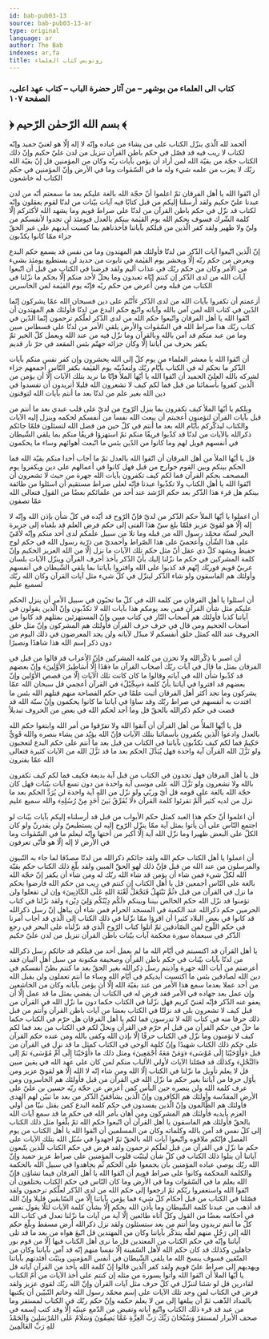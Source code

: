 ```yaml
---
id: bab-pub03-13
source: bab-pub03-13-ar
type: original
language: ar
author: The Bab
indexes: ar,fa
title: رونويس كتاب العلماء
---
```

### كتاب الى العلماء من بوشهر – من آثار حضرة الباب – كتاب عهد اعلى، الصفحة ۱۰۷

## ﴿ بسم الله الرّحمٰن الرّحيم ﴾

ألحمد لله الّذي ينزّل الكتاب على من يشاء من عباده وإنّه لا إله إلّا هو لغنيّ حميد وإنّه لكتاب لا ريب فيه قد فصّل في حكم باطن القرآن تنزيل من لدن عليّ حكيم وإنّ ذلك الكتاب حجّة من بقيّة الله لمن أراد أن يؤمن بآيات ربّه وكان من المؤمنين قل إنّ بقيّة الله ربّك لا يعزب من علمه شيء وله ما في السّمٰوات وما في الأرض وإنّ المؤمنين في حكم الكتاب له خاشعون

أن اتّقوا الله يا أهل الفرقان ثمّ اعلموا أنّ حجّة الله بالغة عليكم بعد ما سمعتم أنّه من لدن عبدنا عليّ حكيم ولقد أرسلنا إليكم من قبل كتابًا فيه آيات بيّنات من لدنّا لقوم يعقلون وإنّه لكتاب قد نزّل في حكم باطن القرآن من لدنّا على صراط قويم وما يشهد الله لأكثركم إلّا كلمة الشّرك فسوف يحكم الله يوم القيٰمة بينكم بالعدل فيومئذ لن تجدوا لأنفسكم من وليّ ولا ظهير ولقد كفر الّذين من قبلكم بآياتنا فأخذناهم بما كسبت أيديهم على غير الحقّ جزاء ممّا كانوا يكذّبون

إنّ الّذين اتّبعوا آيات الذّكر من لدنّا فأولئك هم المهتدون وما من نفس قد يسمع حكم البدع ويعرض من حكم ربّه إلّا ويحشر يوم القيٰمة في تابوت من حديد لن يستطيع يومئذ بشيء من الأمر وكان من حكم ربّك في عذاب أليم ولقد فرضنا في الكتاب من قبل أن اتّبعوا آيات الله من لدى الذّكر إن كنتم إيّاه تعبدون وما يحلّ لأحد منكم إلّا بحكم ما نزّلنا في الكتاب من قبله ومن أعرض من حكم ربّه فإنّه يوم القيٰمة لمن الخاسرين

أزعمتم أن تكفروا بآيات الله من لدى الذّكر ءَأَنْتُم على دين فسبحان الله عمّا يشركون إنّما الدّين في كتاب الله لمن آمن بالله وآياته واتّبع حكم البدع من لدنّا فأولئك هم المهتدون أن اتّقوا الله يا أهل الفرقان واتّبعوا حكم الله من لدى الذّكر لعلّكم ترحمون إنّما الدّين في كتاب ربّك هذا صراط الله في السّمٰوات والأرض يلقي الأمر من لدنّا على قسطاس مبين وما من عبد منكم قد آمن بالله وبالقرآن وما نزّل فيه من عند الله ويعمل كلّ الخير ثمّ يكفر بحرف من آياتنا إلّا وكان جزائه جهنّم بئس المقعد في حرّ نار قديم

أن اتّقوا الله يا معشر العلماء من يوم كلّ إلى الله يحشرون وإن كفر نفس منكم بآيات الذّكر ما نحكم له في الكتاب بأيّام ربّك ولنعذّبنّه يوم القيٰمة بكفر النّاس أجمعهم جزاء لشركه بالله العليّ الحميد أن اتّقوا الله يا أيّها الملأ فإنّا ما نريد بتلك الآيات إلّا أن يؤمن من الّذين كفروا بأسمائنا من قبل فما لكم كيف لا تشعرون الله قليلا أتريدون أن تفسدوا في دين الله بغير علم من لدنّا بعد ما أنتم بآيات الله لتوقنون

ويلكم يا أيّها الملأ كيف تكفرون بما ينزل الرّوح من لديّ على قلب عبدي بعد ما أنتم من قبل بآيات القرآن لتؤمنون أعجبتم أن يبعث الله نفسا من أنفسكم لحكمه وينزل إليه الآيات والكتاب ليذكّركم بأيّام الله بعد ما أنتم في كلّ حين من فضل الله لتسئلون فلمّا جائكم ذكرالله بالآيات من لدنّا قد كذّبوا فريقًا منكم ثمّ استهزؤا فريقًا منكم بما يلقي الشّيطان في أنفسهم فويل لهم وما كانوا من الدّين بئس ما اتّبعت أهوائهم وساء ما يحكمون

قل يا أيّها الملأ من أهل الفرقان أن اتّقوا الله بالعدل ثمّ ما أجاب أحدا منكم بقيّة الله فما الحكم بينكم وبين القوم خوارج من قبل فهل كانوا في أعمالهم على دين ويكفروا يوم المصحف بحكم القرآن فما لكم كيف تكفرون بآيات الله جهرة من حيث لا تشعرون أن اتّقوا الله يا أهل الكتاب ولا تكذّبوا عبدنا فإنّه لعلى صراط مستقيم أن اسئلوا من طائفة بينكم هل قرء هذا الذّكر بعد حكم الرّشد عند أحد من علمائكم بعضًا من القول فتعالى الله عمّا تصفون

أن اعملوا يا أيّها الملأ حكم الذّكر من لديّ فإنّ الرّوح قد أيّده في كلّ شأن بإذن الله وإنّه لا إله إلّا هو لقويّ عزيز فلمّا بلغ سنّ هذا الفتى إلى حكم فرض العلم قد بلغناه إلى جزيرة البحر لسنّة محمّد رسول الله من قبله وما تلا من سبيل علمكم لدى أحد منكم وإنّه لأمّيّ على هذا الشّأن وأعجميّ على هذا الصّراط وأحمديّ من ذرّية رسول الله في حكم لوح حفيظ ويشهد كلّ ذي عقل أنّ مثل حكم تلك الآيات ما نزل إلّا من الله العزيز الحكيم وإنّ كلمة المشركين في حكم ما نزّلنا إليك بأنّ الذّكر يأخذ أحرف القرآن وينزّل الآيات بلسان عربيّ قويم فوربّك إنّهم قد كذبوا على الله وافتروا بآياتنا بما يلقي الشّيطان في أنفسهم وأولئك هم الفاسقون ولو شاء الذّكر لينزّل في كلّ شيء مثل آيات القرآن وكان الله ربّك لسميع عليم

أن اسئلوا يا أهل الفرقان من كلمة الله في كلّ ما تحبّون في سبيل الأمر أن ينزل الحكم عليكم مثل شأن القرآن فمن بعد يومكم هذا بآيات الله لا تكذّبون وإنّ الّذين يقولون في آياتنا كذبا فأولئك هم أصحاب النّار في كتاب مبين وإنّ المستهزئين بمثلهم قد كانوا من أصحاب الجحيم ومن قال في حرف حرف القرآن فأولئك هم المشركون وإنّ مثل خلق الحروف عند الله كمثل خلق أنفسكم لا مبدّل لآياته ولن يجد المعرضون في ذلك اليوم من دون ذكر إسم الله هذا شاهدًا ونصيرًا

أن اصبر يا ذِكْرالله ولا تحزن من كلمة المشركين فإنّ الأعراب قد قالوا من قبل في الفرفان بمثل ما قال في آيات ربّك أصحاب القرآن ما ﴿هَذَا إِلَّا أَسَاطِيرُ الأَوَّلِينَ﴾ وإنّ بعضهم قد كذّبوا شأن الله في آياته وقالوا ما كان كانت تلك الآيات إلّا من قصص الأوّلين وإنّ بعضهم قد افتروا في آياتنا بأنّ كلمة ﴿سِجِّيْلٌ﴾ في القرآن أعجمي قل سبحان الله عمّا يشركون وما تجد أكثر أهل الفرقان أثبت علمًا في حكم الفصاحة منهم قتلهم الله بئس ما افتدت به أنفسهم في صراط ربّك وقد ساؤا في آياتنا ما كانوا يحكمون وإنّ سنّة الله قد قضت في حكم ذكرالله بالحقّ قل وما أجد لحكم الله في بعض من الحروف تبديلاً

قل يا أيّها الملأُ من أهل القرآن أن اّتقوا الله ولا تفرّقوا من أمر الله وابتغوا حكم الله بالعدل وادعوا الّذين يكفرون بأسمائنا بتلك الآيات فإنّ الله يؤيّد من يشاء بنصره والله قَوِيٌّ حَكِيمٌ فما لكم كيف تكذّبون بآياتنا في الكتاب من قبل بعد ما أنتم على حكم البدع لتعجبون ولو نَزَّلَ الله القرآن آية واحدة فهل يُبَدَّلَ الحكم بعد ما قد نَزَّلَ الله من الآيات كثيرة فتعالى الله عمّا يفترون

قل يا أهل الفرقان فهل تجدون في الكتاب من قبل آية بديعة فكيف فما لكم كيف تكفرون بالله ولا تشعرون ولو نَزَّلَ الله على موسى آية واحدة من دون تسع آيات بيّنات فهل كان حجّة الله بالغة على قومه قل أيّ وربّي ولو نزّل من الله آية واحدة لن يُرَدَّ الحكم بعد ما نزل من لديه كثير أَلَمْ تقرئوا كلمة القرآن ﴿لَا نُفَرِّقُ بَينَ أَحَدٍ مِنْ رُسُلِهِ﴾ والله سميع عليم

أن اعلموا أنّ حكم هذا العبد كمثل حكم الأبواب من قبل قد أرسلناه إليكم بآيات بيّنات لو اجتمع النّاس على أن يأتوا بمثل آية ممّا ينزّل الرّوح إليه لن يستطيعنّ ولن يقدرنّ ولو كان الكلّ على البعض ظهيرا وما نزّل الله آية إلّا أكبر من أختها وإنّه ليعلم ما في السّمٰوات وما في الأرض لا إله إلّا هو فأنّى تعرفون

أن اعملوا يا أهل الكتاب حكم الله ولقد جائكم ذكرالله من لدنّا مصدّقا لما جاء به النّبيون والمرسلون من عند الله من قبل فإنّ ذلك لهو الحقّ المبين ولقد بلّغ ذلك الكتاب حكم بقيّة الله لكلّ شيء فمن شاء أن يؤمن قد شاء الله ربّك له ومن شاء أن يكفر إنّ حجّة الله بالغة على النّاس أجمعين قل يا أهل الكتاب إن كنتم في ريب من حكم الله فارضوا بحكم ما نزل في القرآن من قبل ﴿ثُمَّ نَبْتَهِلُ فَنَجْعَلْ لَعْنَةَ اللهِ عَلَى الكَاذِبِينَ﴾ وإن لن تفعلوا ولن تؤمنوا قد نزّل الله حكم الخالص بيننا وبينكم ﴿لَكُم دِيْنُكُم وَلِيَ دِيْن﴾ ولقد نزّلنا في كتاب الحرمين حكم ذكرالله عند الكعبة في المسجد الحرام فمن شاء أن يباهل إنّ رسل ذكرالله قد كانوا في بعض البلاد كثيرا أن اقرؤا ممّا نزّلنا في ذلك الكتاب إلى الّذي قد أجاب أمرنا في حكم اللّوح لمن الصّادقين ثمّ اتلوا كتاب الرّوح الّذي قد نزّلناه على البحر في رجع الذّكر في سبعمأة سورة محكمة آيات بيّنات باطن القرآن تنزيل من لدن عليّ حكيم

يا أهل القرآن قد اكتسبتم في أيّام الله ما لم يعمل أحد من قبلكم قد جائكم رسل ذكرالله من لدنّا بآيات بيّنات في حكم باطن القرآن وصحيفة مكنونة من سبل أهل البيان فقد أعرضتم من آيات الله جهرة وآذيتم رسل ذِكرالله بغير الحقّ بعد ما كنتم بظنّ أنفسكم في دين الله لصادقين بئس ما اكتسبت أيديكم في أيّام الله وساء ما أنتم تعملون ولن يقبل الله من أحد عملا بعدما سمع هذا الأمر من عند بقيّة الله إلّا أن يؤمن بآياته وكان من الخاشعين وإن عمل بعد جهاده في الأمر فقد فرض له في الكتاب أن يقضي بمثل ما قد عمل إلّا أن يعفو عنه الذّكر فإنّه لغنيّ كريم فهل نزّلنا في الكتاب حكما دون ما نزّل الله في القرآن من قبل كيف لا تشعرون بلى قد نزلنّا في الكتاب بعضا من آيات باطن القرآن وأنتم من قبل ذلك حرفا منه في كتاب الله لا تدرسون فما لكم يا أهل الفرقان هل حرّم في الكتاب حكما ما حلّ في حكم القرآن من قبل أم حرّم في القرآن ونحلّ لكم في الكتاب من بعد فما لكم كيف لا تؤمنون وما نزّل في الكتاب حرفًا إلّا بإذن الله وكفى بالله ومن عنده حكم القرآن على حكم ذلك الكتاب شهيدًا وإنّ كلمة الوحي في الكتاب كمثل ما قد نزل في القرآن من قبل ﴿وَأَوْحَيْنَا إِلَى مُوْسَى﴾ ﴿وَمَنْ مَعَهُ أَجْمَعِينَ﴾ ومثل ذلك ما ﴿أَوْحَيْنَا إِلَى أُمِّ مُوْسَى﴾ ثمّ إلى ﴿النَّحْلِ﴾ وكذلك قد فصّلنا الآيات لأولي الألباب منكم لمن كان على عهد الله في يقين مبين قل لا يعلم تأويل ما نزّلنا في الكتاب إلّا الله ومن شاء إنّه لا الله إلّا هو لقويّ عزيز ومن يأوّل حرفا من آياتنا بغير حكم ما نزّل الله في القرآن من قبل فأولئك هم الخاسرون ومن عرف كلمة الله ولن ينصره حين البأس كمن أعرض عن حجّة ربّه حسين بن عليّ على الأرض المقدّسة وأولئك هم الكافرون وإنّ الّذين يشاققنّ الذّكر من بعد ما تبيّن لهم الهدى فأولئك هم الظّالمون وإنّ الّذين يفسدون في حكم كلمة البدع كمن يقتل نبيّا من أولي العزم بأيديه فأولئك هم المشركون ومن أهان بأمر الله في حكم ما قد سمع آيات الله بالحقّ فأولئك هم الفاسقون يا أهل القرآن أن اتّبعوا حكم الله ثمّ بلّغوا مثل ذلك الكتاب إلى كلّ نفس قد آمن بالله وكلماته وكان من المسلمين أن اتّقوا الله يا أهل الكتاب من يوم الفصل فإنّكم ملاقوه واتّبعوا آيات الله بالحقّ ثمّ اجهدوا في سُبُل الله بتلك الآيات على حكم ما نزّل في القرآن من قبل لعلّكم ترحمون ولقد فرض في حكم الكتاب للّذين يتّبعون آياتنا أن يتلوا ذلك الكتاب في كلّ شأن ليثبّت قلوب المؤمنين على صراط عزيز حميد وإنّ الله ربّك يوصي عباده المؤمنين بأن يجمعوا على الحكم ثّم يجاهدوا في سبيل الله بالحكمة والكلمة المحكمة وكانوا على صراط قويم أن اتّقوا الله يا أهل الفرقان فيما تشاؤن فإنّ الله يعلم ما في السّمٰوات وما في الأرض وما كان النّاس في حكم الكتاب يختلفون أن اتّقوا الله واستغفروا ربّكم ثمّ ارجعوا إلى حكم الله من لدى الذّكر لعلّكم ترحمون ولقد فصّلنا في الكتاب من قبل أحكام كلّ شيء فما يؤمن بآياتنا إلّا من السّابقين قليلا وإنّ الله قد أذهب من عبدنا كلمة الشّيطان وما يأذن الله بحكم إلّا بشأن كلمة الآيات لئلّا يقول نفس في أحكامه بعضًا من القول وكلّ آتاه طائعين إلّا آية من آيات ما نزّلنا تعدل في كتاب الله كلّ ما أنتم تريدون وما أنتم من بعد ستسئلون ولقد نزل ذكرالله أرض مسقط وبلّغ حكم الله إلى رَجُلٍ منهم لعلّه يتذكّر بآياتنا وكان من المهتدين قل اتّبعَ هواه من بعد ما قد تلى آياتنا وإنّه في حكم الكتاب من المعتدين قل ما نرى أهل الكتاب فيها إلّا من قوم بور جاهلين وكذلك قد كان حكم الله لأهل السّفينة إلّا نفسا منهم إنّه قد آمن بآياتنا وكان من المتّقين فسوف ينسخ الله ما يلقي الشّيطان في أنفس المؤمنين ويثبّت أفئدتهم بآياتنا ويهديهم إلى صراط عليّ قويم ولقد كفر الّذين قالوا إنّ كلمة الله يأخذ من القرآن آياته قل يا أيّها الملأ أن اتّقوا الله وأتوا بسورة من مثله إن كنتم على أخذ الآيات من أمّ الكتاب لقادرين قل لو شئنا لننزّل في كلّ حرف مثل آيات القرآن وإنّ الله ربّك لقوي عزيز ولقد فرض في الكتاب لمن وجد تلك الآيات على إسم محمّد رسول الله وخاتم النّبيّين أن يكتبها بالمداد الذّهب ثمّ أن يبلغها إلى من لا يعلم حكمه وإنّ حكم ربّك في الكتاب لمستقر وما من عبد قد قرء ذلك الكتاب واتّبع آياته وتفيض من الدّمع عينيّه إلّا وقد كتب إسمه في صحف الأبرار لمستقرّ وَسُبْحَانَ رَبِّكَ رَبِّ العِزَّةِ عَمَّا يَصِفُونَ وَسَلَامٌ عَلَى المُرْسَلِينَ وَالحَمْدُ للهِ رَبِّ العَالَمِينَ